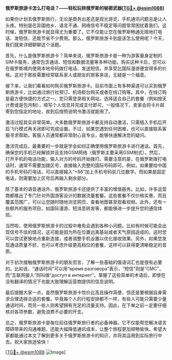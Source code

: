 **俄罗斯旅游卡怎么打电话？——轻松玩转俄罗斯的秘密武器[[TG💪+ @esim1088](https://t.me/s/esim1088)]**

如果你计划去俄罗斯旅行，无论是商务出差还是观光游览，手机通讯问题总是让人头疼。特别是在异国他乡，语言不通、网络信号不稳定等问题常常困扰着我们。这时候，俄罗斯旅游卡就显得尤为重要了。它不仅能让您在俄罗斯畅通无阻地打电话、发短信，还能节省不少费用。那么，俄罗斯旅游卡到底该怎么使用呢？今天，我们就来详细聊聊这个话题。

首先，什么是俄罗斯旅游卡？简单来说，俄罗斯旅游卡是一种为游客量身定制的SIM卡服务，通常包含通话、短信和数据流量等多种功能。购买这种卡后，您可以在俄罗斯境内使用本地号码拨打电话、发送短信，并享受比国际漫游便宜得多的价格。这对于那些需要经常联系家人或朋友的旅客来说，无疑是一个福音。

接下来，让我们看看如何购买俄罗斯旅游卡。目前市面上有多种渠道可以买到俄罗斯旅游卡，比如通过旅行社预订、机场柜台购买或者在线订购等。其中，在线订购是最方便快捷的方式之一。您只需登录相关网站，选择适合自己的套餐（例如按天计费或是包月制），填写个人信息并完成支付即可。一般情况下，卖家会将卡片邮寄到您指定的地址，收到后按照说明书激活就能用了。

激活过程其实非常简单。大多数俄罗斯旅游卡都支持自动激活，只需插入手机后开启飞行模式再关闭即可完成设置。不过，如果您遇到任何困难，也可以直接联系客服寻求帮助。客服人员通常都非常耐心且专业，能够快速解决您的疑问。

激活完成后，最重要的一步就是学会如何正确使用俄罗斯旅游卡进行通话。首先，确保您的手机已经解锁并且支持GSM网络（俄罗斯主要采用GSM制式）。然后，打开手机的电话功能，输入对方的号码开始拨打。需要注意的是，在俄罗斯拨打电话时，通常不需要加拨区号，直接输入完整的国际号码即可。例如，如果要给中国的手机号码打电话，可以直接输入“+86”加上手机号码前几位数字。而如果是固定电话，则需要加上区号后再输入剩余部分。

除了基本的语音通话外，俄罗斯旅游卡还提供了丰富的增值服务。比如，许多运营商都推出了专门针对外国游客设计的数据流量套餐。这些套餐不仅价格实惠，而且覆盖范围广，可以让您随时随地浏览网页、查看地图甚至观看视频。此外，还有一些额外的服务项目，如国际漫游、短消息转发等，都能够进一步提升您的通信体验。

当然啦，使用俄罗斯旅游卡的过程中难免会遇到各种小问题。比如有时候可能会出现信号不佳的情况，这可能是因为所在位置远离基站或者天气原因造成的。这时您可以尝试更换地点重新连接，或者调整手机设置以优化接收效果。另外，如果您发现通话质量不好，也可以考虑升级更高档位的套餐，这样可以获得更清晰稳定的音质。

对于初次接触俄罗斯旅游卡的朋友而言，了解一些基础的俄语词汇也是很有必要的。比如说，“通话时间”可以用“время разговора”表示，“短信”则是“СМС”，而“互联网接入”则叫做“доступ в интернет”。掌握了这些简单的术语后，即使在没有翻译的情况下也能大致理解运营商提供的信息说明。

最后提醒大家一点，虽然俄罗斯旅游卡性价比高且操作简便，但还是要根据自身需求合理选择合适的套餐。毕竟每个人的行程安排都不一样，有些人可能只需要少量通话时间，而另一些人则希望拥有充足的流量支持。因此，在下单之前一定要仔细核对各项参数，避免浪费不必要的开支。

总之，俄罗斯旅游卡是每位前往俄罗斯旅行者的必备神器。它不仅能帮您解决语言障碍带来的沟通难题，还能大幅降低通讯成本，让整个旅程更加顺畅愉快。希望大家都能通过本文了解到更多关于俄罗斯旅游卡的知识，并将其运用到实际旅行中去。祝大家旅途愉快！

[[TG💪+ @esim1088](https://t.me/s/esim1088) ![Image](https://i.postimg.cc/4NQfJmqS/Snipaste-2025-05-13-00-14-12.png)]